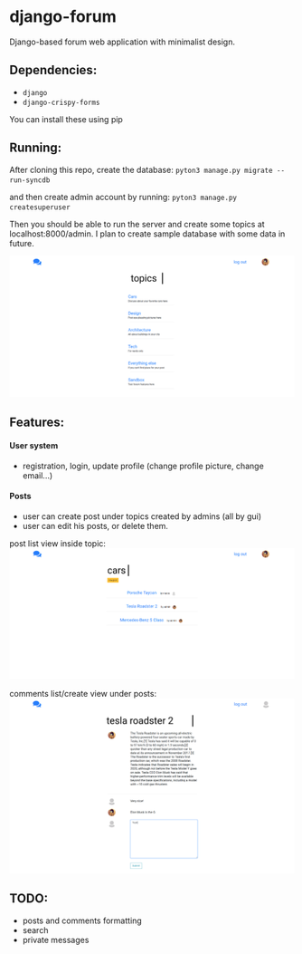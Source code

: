 # django-forum
Django-based forum web application with minimalist design.

## Dependencies:
 - `django`
 - `django-crispy-forms`
 
 You can install these using pip

## Running:

After cloning this repo, create the database:
`pyton3 manage.py migrate --run-syncdb`

and then create admin account by running:
`pyton3 manage.py createsuperuser`

Then you should be able to run the server and create some topics at localhost:8000/admin. I plan to create sample database with some data in future.

![](screenshots/topics.png)

## Features:
#### User system
- registration, login, update profile (change profile picture, change email...)

#### Posts
- user can create post under topics created by admins (all by gui)
- user can edit his posts, or delete them.

post list view inside topic:
![](screenshots/topic.png)

comments list/create view under posts:
![](screenshots/post.png)

## TODO:

- posts and comments formatting
- search
- private messages
